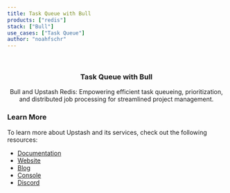 ```yaml
---
title: Task Queue with Bull
products: ["redis"]
stack: ["Bull"]
use_cases: ["Task Queue"]
author: "noahfschr"
---
```


<br />
<div align="center">

  <h3 align="center"> Task Queue with Bull</h3>

  <p align="center">
    Bull and Upstash Redis: Empowering efficient task queueing, prioritization, and distributed job processing for streamlined project management.
  </p>
</div>

### Learn More

To learn more about Upstash and its services, check out the following resources:

- [Documentation](https://docs.upstash.com)
- [Website](https://upstash.com)
- [Blog](https://upstash.com/blog)
- [Console](https://console.upstash.com)
- [Discord](https://upstash.com/discord)
